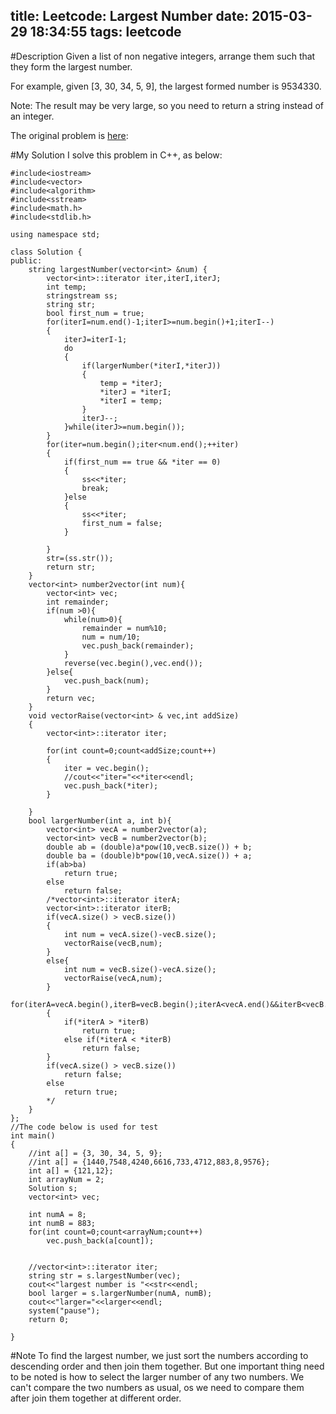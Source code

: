 title: Leetcode: Largest Number 
date: 2015-03-29 18:34:55
tags: leetcode
---

#Description
Given a list of non negative integers, arrange them such that they form the largest number.

For example, given [3, 30, 34, 5, 9], the largest formed number is 9534330.

Note: The result may be very large, so you need to return a string instead of an integer.

The original problem is [here](https://leetcode.com/problems/largest-number/ "here"):  
<!--more-->

#My Solution
I solve this problem in C++, as below:

	#include<iostream>
	#include<vector>
	#include<algorithm>
	#include<sstream>
	#include<math.h>
	#include<stdlib.h>
	
	using namespace std;
	
	class Solution {
	public:
	    string largestNumber(vector<int> &num) {
	        vector<int>::iterator iter,iterI,iterJ;
			int temp;
			stringstream ss;
			string str; 
			bool first_num = true;
			for(iterI=num.end()-1;iterI>=num.begin()+1;iterI--)
			{
				iterJ=iterI-1;
				do
				{
					if(largerNumber(*iterI,*iterJ))
					{
						temp = *iterJ;
						*iterJ = *iterI;
						*iterI = temp;
					}
					iterJ--;
				}while(iterJ>=num.begin());
			}
			for(iter=num.begin();iter<num.end();++iter)
			{
				if(first_num == true && *iter == 0)
				{
					ss<<*iter;
					break;
				}else
				{
					ss<<*iter;
					first_num = false;
				}
	
			} 
			str=(ss.str());
			return str;
	    }
	    vector<int> number2vector(int num){
			vector<int> vec;
			int remainder;
			if(num >0){
		        while(num>0){
					remainder = num%10;
					num = num/10;
					vec.push_back(remainder);
		        }
				reverse(vec.begin(),vec.end());
			}else{
				vec.push_back(num);
			}
			return vec;
	    }
		void vectorRaise(vector<int> & vec,int addSize)
		{
			vector<int>::iterator iter;
			
			for(int count=0;count<addSize;count++)
			{
				iter = vec.begin();
				//cout<<"iter="<<*iter<<endl;
				vec.push_back(*iter);
			}
				
		}
	    bool largerNumber(int a, int b){
			vector<int> vecA = number2vector(a);
			vector<int> vecB = number2vector(b);
			double ab = (double)a*pow(10,vecB.size()) + b;
			double ba = (double)b*pow(10,vecA.size()) + a;
			if(ab>ba)
				return true;
			else
				return false;
	 		/*vector<int>::iterator iterA;
			vector<int>::iterator iterB;
			if(vecA.size() > vecB.size())
			{
				int num = vecA.size()-vecB.size();
				vectorRaise(vecB,num);
			}
			else{
				int num = vecB.size()-vecA.size();
				vectorRaise(vecA,num);
			}
			for(iterA=vecA.begin(),iterB=vecB.begin();iterA<vecA.end()&&iterB<vecB.end();++iterA,++iterB)
			{
				if(*iterA > *iterB)
					return true;
				else if(*iterA < *iterB)
					return false;
			}
			if(vecA.size() > vecB.size())
				return false;
			else
				return true;
			*/
	    }
	};
	//The code below is used for test
	int main()
	{
		//int a[] = {3, 30, 34, 5, 9};
		//int a[] = {1440,7548,4240,6616,733,4712,883,8,9576};
		int a[] = {121,12};
		int arrayNum = 2;
	    Solution s;
		vector<int> vec;
	
		int numA = 8;
		int numB = 883;
		for(int count=0;count<arrayNum;count++)
			vec.push_back(a[count]);
		
		
		//vector<int>::iterator iter;
		string str = s.largestNumber(vec);
		cout<<"largest number is "<<str<<endl;
		bool larger = s.largerNumber(numA, numB);
		cout<<"larger="<<larger<<endl;
		system("pause");
		return 0;
		
	}


#Note
To find the largest number, we just sort the numbers according to descending order and then join them together. But one important thing need to be noted is how to select the larger number of any two numbers. We can't compare the two numbers as usual,  os we need to compare them after join them together at different order.